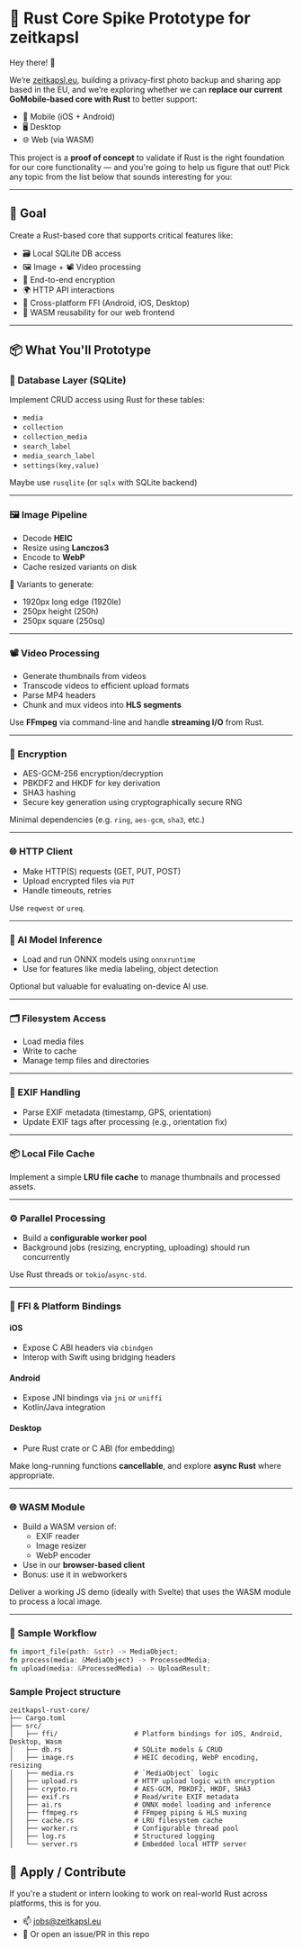 # 🦀 Rust Core Spike Prototype for zeitkapsl

Hey there! 👋

We’re [zeitkapsl.eu](https://zeitkapsl.eu/en/?utm_source=github_rust_intern), building a privacy-first photo backup and sharing app based in the EU, and we’re exploring whether we can **replace our current GoMobile-based core with Rust** to better support:

- 📱 Mobile (iOS + Android)
- 🖥️ Desktop
- 🌐 Web (via WASM)

This project is a **proof of concept** to validate if Rust is the right foundation for our core functionality — and you're going to help us figure that out!
Pick any topic from the list below that sounds interesting for you:

---

## 🎯 Goal

Create a Rust-based core that supports critical features like:

- 🗃️ Local SQLite DB access
- 🖼️ Image + 📽️ Video processing
- 🔐 End-to-end encryption
- 🌍 HTTP API interactions
- 🔄 Cross-platform FFI (Android, iOS, Desktop)
- 🧠 WASM reusability for our web frontend

---

## 📦 What You'll Prototype

### 🧩 Database Layer (SQLite)
Implement CRUD access using Rust for these tables:

- `media`
- `collection`
- `collection_media`
- `search_label`
- `media_search_label`
- `settings(key,value)`

Maybe use `rusqlite` (or `sqlx` with SQLite backend)

---

### 🖼️ Image Pipeline

- Decode **HEIC**
- Resize using **Lanczos3**
- Encode to **WebP**
- Cache resized variants on disk

📏 Variants to generate:
- 1920px long edge (1920le)
- 250px height (250h)
- 250px square (250sq)

---

### 📽️ Video Processing

- Generate thumbnails from videos
- Transcode videos to efficient upload formats
- Parse MP4 headers
- Chunk and mux videos into **HLS segments**

Use **FFmpeg** via command-line and handle **streaming I/O** from Rust.

---

### 🔐 Encryption

- AES-GCM-256 encryption/decryption
- PBKDF2 and HKDF for key derivation
- SHA3 hashing
- Secure key generation using cryptographically secure RNG

Minimal dependencies (e.g. `ring`, `aes-gcm`, `sha3`, etc.)

---

### 🌐 HTTP Client

- Make HTTP(S) requests (GET, PUT, POST)
- Upload encrypted files via `PUT`
- Handle timeouts, retries

Use `reqwest` or `ureq`.

---

### 🧠 AI Model Inference

- Load and run ONNX models using `onnxruntime`
- Use for features like media labeling, object detection

Optional but valuable for evaluating on-device AI use.

---

### 🗂️ Filesystem Access

- Load media files
- Write to cache
- Manage temp files and directories

---

### 🧠 EXIF Handling

- Parse EXIF metadata (timestamp, GPS, orientation)
- Update EXIF tags after processing (e.g., orientation fix)

---

### 📦 Local File Cache

Implement a simple **LRU file cache** to manage thumbnails and processed assets.

---

### ⚙️ Parallel Processing

- Build a **configurable worker pool**
- Background jobs (resizing, encrypting, uploading) should run concurrently

Use Rust threads or `tokio`/`async-std`.

---

### 🔌 FFI & Platform Bindings

#### iOS
- Expose C ABI headers via `cbindgen`
- Interop with Swift using bridging headers

#### Android
- Expose JNI bindings via `jni` or `uniffi`
- Kotlin/Java integration

#### Desktop
- Pure Rust crate or C ABI (for embedding)

Make long-running functions **cancellable**, and explore **async Rust** where appropriate.

---

### 🌐 WASM Module

- Build a WASM version of:
  - EXIF reader
  - Image resizer
  - WebP encoder
- Use in our **browser-based client**
- Bonus: use it in webworkers

Deliver a working JS demo (ideally with Svelte) that uses the WASM module to process a local image.

---

### 🔁 Sample Workflow

```rust
fn import_file(path: &str) -> MediaObject;
fn process(media: &MediaObject) -> ProcessedMedia;
fn upload(media: &ProcessedMedia) -> UploadResult;
```

### Sample Project structure

```
zeitkapsl-rust-core/
├── Cargo.toml
├── src/
│   ├── ffi/                   # Platform bindings for iOS, Android, Desktop, Wasm
│   ├── db.rs                  # SQLite models & CRUD
│   ├── image.rs               # HEIC decoding, WebP encoding, resizing
│   ├── media.rs               # `MediaObject` logic
│   ├── upload.rs              # HTTP upload logic with encryption
│   ├── crypto.rs              # AES-GCM, PBKDF2, HKDF, SHA3
│   ├── exif.rs                # Read/write EXIF metadata
│   ├── ai.rs                  # ONNX model loading and inference
│   ├── ffmpeg.rs              # FFmpeg piping & HLS muxing
│   ├── cache.rs               # LRU filesystem cache
│   ├── worker.rs              # Configurable thread pool
│   ├── log.rs                 # Structured logging
│   └── server.rs              # Embedded local HTTP server
```


## 💌 Apply / Contribute

If you're a student or intern looking to work on real-world Rust across platforms, this is for you.

- 📫 jobs@zeitkapsl.eu
- 🐙 Or open an issue/PR in this repo
